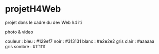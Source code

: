 # projetH4Web
projet dans le cadre du dev Web h4 iti

photo & video


couleur :
  bleu :  #129ef7
  noir :  #313131
  blanc : #e2e2e2
  gris clair : #aaaaaa
  gris sombre : #1f1f1f
